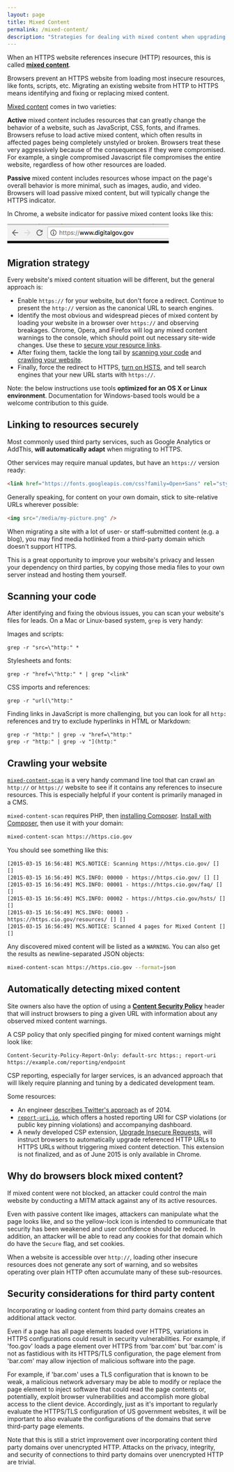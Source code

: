 ```yaml
---
layout: page
title: Mixed Content
permalink: /mixed-content/
description: "Strategies for dealing with mixed content when upgrading a website from HTTP to HTTPS."
---
```


When an HTTPS website references insecure (HTTP) resources, this is called **[mixed content](https://w3c.github.io/webappsec-mixed-content/)**.

Browsers prevent an HTTPS website from loading most insecure resources, like fonts, scripts, etc. Migrating an existing website from HTTP to HTTPS means identifying and fixing or replacing mixed content.

[Mixed content](https://w3c.github.io/webappsec-mixed-content/) comes in two varieties:

**Active** mixed content includes resources that can greatly change the behavior of a website, such as JavaScript, CSS, fonts, and iframes. Browsers refuse to load active mixed content, which often results in affected pages being completely unstyled or broken. Browsers treat these very aggressively because of the consequences if they were compromised. For example, a single compromised Javascript file compromises the entire website, regardless of how other resources are loaded.

**Passive** mixed content includes resources whose impact on the page's overall behavior is more minimal, such as images, audio, and video. Browsers will load passive mixed content, but will typically change the HTTPS indicator.

In Chrome, a website indicator for passive mixed content looks like this:

![fedramp in chrome](/assets/images/mixed-content.png)

## Migration strategy

Every website's mixed content situation will be different, but the general approach is:

* Enable `https://` for your website, but don't force a redirect. Continue to present the `http://` version as the canonical URL to search engines.
* Identify the most obvious and widespread pieces of mixed content by loading your website in a browser over `https://` and observing breakages. Chrome, Opera, and Firefox will log any mixed content warnings to the console, which should point out necessary site-wide changes. Use these to [secure your resource links](#linking-to-resources-securely).
* After fixing them, tackle the long tail by [scanning your code](#scanning-your-code) and [crawling your website](#crawling-your-website).
* Finally, force the redirect to HTTPS, [turn on HSTS](/hsts/), and tell search engines that your new URL starts with `https://`.

Note: the below instructions use tools **optimized for an OS X or Linux environment**. Documentation for Windows-based tools would be a welcome contribution to this guide.

## Linking to resources securely

Most commonly used third party services, such as Google Analytics or AddThis, **will automatically adapt** when migrating to HTTPS.

Other services may require manual updates, but have an `https://` version ready:

```html
<link href="https://fonts.googleapis.com/css?family=Open+Sans" rel="stylesheet" type="text/css">
```

Generally speaking, for content on your own domain, stick to site-relative URLs wherever possible:

```html
<img src="/media/my-picture.png" />
```

When migrating a site with a lot of user- or staff-submitted content (e.g. a blog), you may find media hotlinked from a third-party domain which doesn't support HTTPS.

This is a great opportunity to improve your website's privacy and lessen your dependency on third parties, by copying those media files to your own server instead and hosting them yourself.

## Scanning your code

After identifying and fixing the obvious issues, you can scan your website's files for leads. On a Mac or Linux-based system, `grep` is very handy:

Images and scripts:

    grep -r "src=\"http:" *

Stylesheets and fonts:

    grep -r "href=\"http:" * | grep "<link"

CSS imports and references:

    grep -r "url(\"http:"

Finding links in JavaScript is more challenging, but you can look for all `http:` references and try to exclude hyperlinks in HTML or Markdown:

    grep -r "http:" | grep -v "href=\"http:"
    grep -r "http:" | grep -v "](http:"


## Crawling your website

[`mixed-content-scan`](https://github.com/bramus/mixed-content-scan) is a very handy command line tool that can crawl an `http://` or `https://` website to see if it contains any references to insecure resources. This is especially helpful if your content is primarily managed in a CMS.

`mixed-content-scan` requires PHP, then [installing Composer](https://getcomposer.org/doc/00-intro.md). [Install with Composer](https://github.com/bramus/mixed-content-scan#installation), then use it with your domain:

```bash
mixed-content-scan https://https.cio.gov
```

You should see something like this:

```
[2015-03-15 16:56:48] MCS.NOTICE: Scanning https://https.cio.gov/ [] []
[2015-03-15 16:56:49] MCS.INFO: 00000 - https://https.cio.gov/ [] []
[2015-03-15 16:56:49] MCS.INFO: 00001 - https://https.cio.gov/faq/ [] []
[2015-03-15 16:56:49] MCS.INFO: 00002 - https://https.cio.gov/hsts/ [] []
[2015-03-15 16:56:49] MCS.INFO: 00003 - https://https.cio.gov/resources/ [] []
[2015-03-15 16:56:49] MCS.NOTICE: Scanned 4 pages for Mixed Content [] []
```

Any discovered mixed content will be listed as a `WARNING`. You can also get the results as newline-separated JSON objects:

```bash
mixed-content-scan https://https.cio.gov --format=json
```

## Automatically detecting mixed content

Site owners also have the option of using a **[Content Security Policy]()** header that will instruct browsers to ping a given URL with information about any observed mixed content warnings.

A CSP policy that only specified pinging for mixed content warnings might look like:

```
Content-Security-Policy-Report-Only: default-src https:; report-uri https://example.com/reporting/endpoint
```

CSP reporting, especially for larger services, is an advanced approach that will likely require planning and tuning by a dedicated development team.

Some resources:

* An engineer [describes Twitter's approach](https://oreoshake.github.io/csp/twitter/2014/07/25/twitters-csp-report-collector-design.html) as of 2014.
* [`report-uri.io`](https://report-uri.io), which offers a hosted reporting URI for CSP violations (or public key pinning violations) and accompanying dashboard.
* A newly developed CSP extension, [Upgrade Insecure Requests](https://w3c.github.io/webappsec/specs/upgrade/), will instruct browsers to automatically upgrade referenced HTTP URLs to HTTPS URLs without triggering mixed content detection. This extension is not finalized, and as of June 2015 is only available in Chrome.

## Why do browsers block mixed content?

If mixed content were not blocked, an attacker could control the main website by conducting a MITM attack against any of its active resources.

Even with passive content like images, attackers can manipulate what the page looks like, and so the yellow-lock icon is intended to communicate that security has been weakened and user confidence should be reduced. In addition, an attacker will be able to read any cookies for that domain which do have the `Secure` flag, and set cookies.

When a website is accessible over `http://`, loading other insecure resources does not generate any sort of warning, and so websites operating over plain HTTP often accumulate many of these sub-resources.

## Security considerations for third party content

Incorporating or loading content from third party domains creates an additional attack vector.

Even if a page has all page elements loaded over HTTPS, variations in HTTPS configurations could result in security vulnerabilities. For example, if 'foo.gov' loads a page element over HTTPS from 'bar.com' but 'bar.com' is not as fastidious with its HTTPS/TLS configuration, the page element from 'bar.com' may allow injection of malicious software into the page.

For example, if 'bar.com' uses a TLS configuration that is known to be weak, a malicious network adversary may be able to modify or replace the page element to inject software that could read the page contents or, potentially, exploit browser vulnerabilities and accomplish more global access to the client device. Accordingly, just as it's important to regularly evaluate the HTTPS/TLS configuration of US government websites, it will be important to also evaluate the configurations of the domains that serve third-party page elements.

Note that this is still a strict improvement over incorporating content third party domains over unencrypted HTTP. Attacks on the privacy, integrity, and security of connections to third party domains over unencrypted HTTP are trivial.
